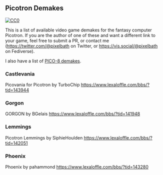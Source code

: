 ## Picotron Demakes

<p xmlns:dct="http://purl.org/dc/terms/">
  <a rel="license" href="https://creativecommons.org/publicdomain/zero/1.0/">
    <img src="https://i.creativecommons.org/p/zero/1.0/88x31.png" style="border-style: none;" alt="CC0" />
  </a>
</p>

This is a list of available video game demakes for the fantasy computer Picotron. If you are the author of one of these and want a different link to your game, feel free to submit a PR, or contact me (https://twitter.com/@pixelbath on Twitter, or https://vis.social/@pixelbath on Fediverse).

I also have a list of [PICO-8 demakes](https://github.com/pixelbath/pico8demakes).

### Castlevania
Picovania for Picotron by TurboChip https://www.lexaloffle.com/bbs/?tid=143944

### Gorgon
GORGON by BGelais https://www.lexaloffle.com/bbs/?tid=141948

### Lemmings
Picotron Lemmings by SiphieHoulden https://www.lexaloffle.com/bbs/?tid=142051

### Phoenix
Phoenix by pahammond https://www.lexaloffle.com/bbs/?tid=143280
